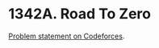 # 1342A. Road To Zero

[Problem statement on Codeforces](https://codeforces.com/problemset/problem/1342/A?locale=en).